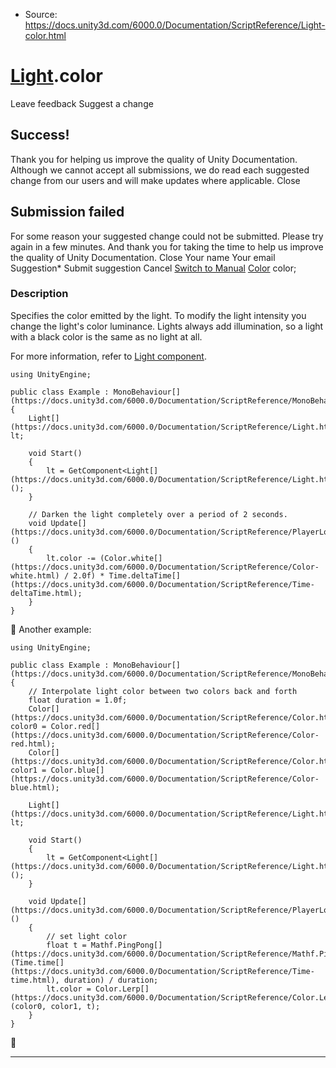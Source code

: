 * Source: https://docs.unity3d.com/6000.0/Documentation/ScriptReference/Light-color.html

#  [Light](https://docs.unity3d.com/6000.0/Documentation/ScriptReference/Light.html).color
Leave feedback
Suggest a change
## Success!
Thank you for helping us improve the quality of Unity Documentation. Although we cannot accept all submissions, we do read each suggested change from our users and will make updates where applicable.
Close
## Submission failed
For some reason your suggested change could not be submitted. Please <a>try again</a> in a few minutes. And thank you for taking the time to help us improve the quality of Unity Documentation.
Close
Your name Your email Suggestion* Submit suggestion
Cancel
[Switch to Manual](https://docs.unity3d.com/6000.0/Documentation/Manual/class-Light.html "Go to Light Component in the Manual")
[Color](https://docs.unity3d.com/6000.0/Documentation/ScriptReference/Color.html) color; 
### Description
Specifies the color emitted by the light.
To modify the light intensity you change the light's color luminance. Lights always add illumination, so a light with a black color is the same as no light at all.  
  
For more information, refer to [Light component](https://docs.unity3d.com/6000.0/Documentation/Manual/class-Light.html). 
```
using UnityEngine;  
  
public class Example : MonoBehaviour[](https://docs.unity3d.com/6000.0/Documentation/ScriptReference/MonoBehaviour.html)
{
    Light[](https://docs.unity3d.com/6000.0/Documentation/ScriptReference/Light.html) lt;  
  
    void Start()
    {
        lt = GetComponent<Light[](https://docs.unity3d.com/6000.0/Documentation/ScriptReference/Light.html)>();
    }  
  
    // Darken the light completely over a period of 2 seconds.
    void Update[](https://docs.unity3d.com/6000.0/Documentation/ScriptReference/PlayerLoop.Update.html)()
    {
        lt.color -= (Color.white[](https://docs.unity3d.com/6000.0/Documentation/ScriptReference/Color-white.html) / 2.0f) * Time.deltaTime[](https://docs.unity3d.com/6000.0/Documentation/ScriptReference/Time-deltaTime.html);
    }
}

```

Another example:
```
using UnityEngine;  
  
public class Example : MonoBehaviour[](https://docs.unity3d.com/6000.0/Documentation/ScriptReference/MonoBehaviour.html)
{
    // Interpolate light color between two colors back and forth
    float duration = 1.0f;
    Color[](https://docs.unity3d.com/6000.0/Documentation/ScriptReference/Color.html) color0 = Color.red[](https://docs.unity3d.com/6000.0/Documentation/ScriptReference/Color-red.html);
    Color[](https://docs.unity3d.com/6000.0/Documentation/ScriptReference/Color.html) color1 = Color.blue[](https://docs.unity3d.com/6000.0/Documentation/ScriptReference/Color-blue.html);  
  
    Light[](https://docs.unity3d.com/6000.0/Documentation/ScriptReference/Light.html) lt;  
  
    void Start()
    {
        lt = GetComponent<Light[](https://docs.unity3d.com/6000.0/Documentation/ScriptReference/Light.html)>();
    }  
  
    void Update[](https://docs.unity3d.com/6000.0/Documentation/ScriptReference/PlayerLoop.Update.html)()
    {
        // set light color
        float t = Mathf.PingPong[](https://docs.unity3d.com/6000.0/Documentation/ScriptReference/Mathf.PingPong.html)(Time.time[](https://docs.unity3d.com/6000.0/Documentation/ScriptReference/Time-time.html), duration) / duration;
        lt.color = Color.Lerp[](https://docs.unity3d.com/6000.0/Documentation/ScriptReference/Color.Lerp.html)(color0, color1, t);
    }
}

```

* * *
